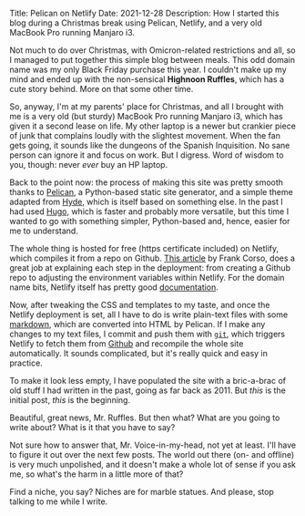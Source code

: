 Title: Pelican on Netlify
Date: 2021-12-28
Description: How I started this blog during a Christmas break using Pelican, Netlify, and a very old MacBook Pro running Manjaro i3.

Not much to do over Christmas, with Omicron-related restrictions and all, so I managed to put together this simple blog between meals. This odd domain name was my only Black Friday purchase this year. I couldn't make up my mind and ended up with the non-sensical **Highnoon Ruffles**, which has a cute story behind. More on that some other time.

So, anyway, I'm at my parents' place for Christmas, and all I brought with me is a very old (but sturdy) MacBook Pro running Manjaro i3, which has given it a second lease on life. My other laptop is a newer but crankier piece of junk that complains loudly with the slightest movement. When the fan gets going, it sounds like the dungeons of the Spanish Inquisition. No sane person can ignore it and focus on work. But I digress. Word of wisdom to you, though: never *ever* buy an HP laptop. 

Back to the point now: the process of making this site was pretty smooth thanks to [Pelican](https://docs.getpelican.com/en/latest/), a Python-based static site generator, and a simple theme adapted from [Hyde](https://github.com/jvanz/pelican-hyde), which is itself based on something else. In the past I had used [Hugo](https://gohugo.io/), which is faster and probably more versatile, but this time I wanted to go with something simpler, Python-based and, hence, easier for me to understand. 

The whole thing is hosted for free (https certificate included) on Netlify, which compiles it from a repo on Github. [This article](https://frankcorso.dev/deploying-your-pelican-static-site-to-netlify.html) by Frank Corso, does a great job at explaining each step in the deployment: from creating a Github repo to adjusting the environment variables within Netlify. For the domain name bits, Netlify itself has pretty good [documentation](https://docs.netlify.com/domains-https/custom-domains/).

Now, after tweaking the CSS and templates to my taste, and once the Netlify deployment is set, all I have to do is write plain-text files with some [markdown](https://en.wikipedia.org/wiki/Markdown), which are converted into HTML by Pelican. If I make any changes to my text files, I commit and push them with [`git`](https://git-scm.com/), which triggers Netlify to fetch them from [Github](https://github.com) and recompile the whole site automatically. It sounds complicated, but it's really quick and easy in practice.

To make it look less empty, I have populated the site with a bric-a-brac of old stuff I had written in the past, going as far back as 2011. But *this* is the initial post, *this* is the beginning.

Beautiful, great news, Mr. Ruffles. But then what? What are you going to write about? What is it that you have to say?

Not sure how to answer that, Mr. Voice-in-my-head, not yet at least. I'll have to figure it out over the next few posts. The world out there (on- and offline) is very much unpolished, and it doesn't make a whole lot of sense if you ask me, so what's the harm in a little more of that?

Find a niche, you say? Niches are for marble statues. And please, stop talking to me while I write.
